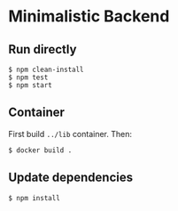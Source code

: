 # Minimalistic Backend

## Run directly

    $ npm clean-install
    $ npm test
    $ npm start

## Container

First build `../lib` container.  Then:

    $ docker build .

## Update dependencies

	$ npm install
